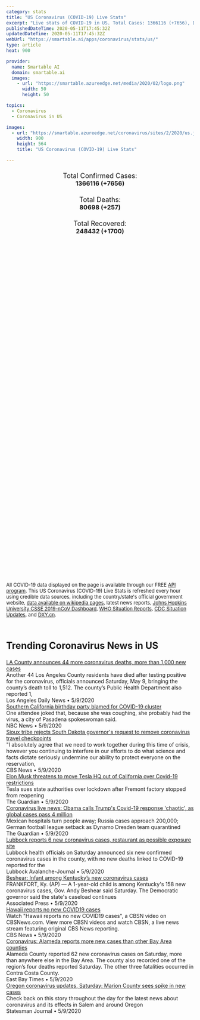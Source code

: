 ```yaml
---
category: stats
title: "US Coronavirus (COVID-19) Live Stats"
excerpt: "Live stats of COVID-19 in US. Total Cases: 1366116 (+7656), Deaths: 80698 (+257), Recoveries: 248432(+1700)."
publishedDateTime: 2020-05-11T17:45:32Z
updatedDateTime: 2020-05-11T17:45:32Z
webUrl: "https://smartable.ai/apps/coronavirus/stats/us/"
type: article
heat: 900

provider:
  name: Smartable AI
  domain: smartable.ai
  images:
    - url: "https://smartable.azureedge.net/media/2020/02/logo.png"
      width: 50
      height: 50

topics:
  - Coronavirus
  - Coronavirus in US

images:
  - url: "https://smartable.azureedge.net/coronavirus/sites/2/2020/us.jpg"
    width: 900
    height: 564
    title: "US Coronavirus (COVID-19) Live Stats"

---
```

<div class="total-stats" style="text-align: center;">
    <h3>
	    <div style="font-size: 18px; font-weight: 400;">Total Confirmed Cases:</div>
	    1366116 (<span class='red'>+7656</span>)
    </h3>
    <h3>
	    <div style="font-size: 18px; font-weight: 400;">Total Deaths:</div>
	    80698 (<span class='red'>+257</span>)
    </h3>
    <h3>
	    <div style="font-size: 18px; font-weight: 400;">Total Recovered:</div>
	    248432 (<span class='green'>+1700</span>)
    </h3>
</div>

<script type="text/javascript" src="https://www.gstatic.com/charts/loader.js"></script>

<div id="time_series_chart" style="width: 100%; height: 400px;"></div>
<script type="text/javascript">
  google.charts.load('current', {'packages':['corechart']});
  google.charts.setOnLoadCallback(drawChart);
  function drawChart() {
    var data = google.visualization.arrayToDataTable([
      ['Date', 'Total Cases', 'Total Deaths', 'Total Recovered'],
      ['1/22/2020', 1, 0, 0],['1/23/2020', 1, 0, 0],['1/24/2020', 2, 0, 0],['1/25/2020', 2, 0, 0],['1/26/2020', 5, 0, 0],['1/27/2020', 5, 0, 0],['1/28/2020', 5, 0, 0],['1/29/2020', 5, 0, 0],['1/30/2020', 5, 0, 0],['1/31/2020', 7, 0, 0],['2/1/2020', 8, 0, 0],['2/2/2020', 8, 0, 0],['2/3/2020', 11, 0, 0],['2/4/2020', 11, 0, 0],['2/5/2020', 11, 0, 0],['2/6/2020', 11, 0, 0],['2/7/2020', 11, 0, 0],['2/8/2020', 11, 0, 0],['2/9/2020', 11, 0, 3],['2/10/2020', 11, 0, 3],['2/11/2020', 12, 0, 3],['2/12/2020', 12, 0, 3],['2/13/2020', 13, 0, 3],['2/14/2020', 13, 0, 3],['2/15/2020', 13, 0, 3],['2/16/2020', 13, 0, 3],['2/17/2020', 13, 0, 3],['2/18/2020', 13, 0, 3],['2/19/2020', 13, 0, 3],['2/20/2020', 13, 0, 3],['2/21/2020', 15, 0, 5],['2/22/2020', 15, 0, 5],['2/23/2020', 15, 0, 5],['2/24/2020', 51, 0, 5],['2/25/2020', 51, 0, 6],['2/26/2020', 57, 0, 6],['2/27/2020', 58, 0, 6],['2/28/2020', 60, 0, 7],['2/29/2020', 68, 1, 7],['3/1/2020', 74, 1, 7],['3/2/2020', 98, 6, 7],['3/3/2020', 118, 7, 7],['3/4/2020', 149, 11, 7],['3/5/2020', 217, 12, 7],['3/6/2020', 262, 14, 7],['3/7/2020', 402, 17, 7],['3/8/2020', 518, 21, 7],['3/9/2020', 583, 22, 7],['3/10/2020', 768, 28, 7],['3/11/2020', 1165, 32, 11],['3/12/2020', 1758, 41, 12],['3/13/2020', 2354, 50, 13],['3/14/2020', 3068, 60, 16],['3/15/2020', 3773, 69, 17],['3/16/2020', 4760, 92, 17],['3/17/2020', 6579, 114, 18],['3/18/2020', 9385, 147, 108],['3/19/2020', 14298, 208, 108],['3/20/2020', 19853, 270, 147],['3/21/2020', 26880, 345, 147],['3/22/2020', 35171, 470, 178],['3/23/2020', 46343, 583, 179],['3/24/2020', 55095, 798, 181],['3/25/2020', 69007, 1050, 303],['3/26/2020', 85947, 1297, 303],['3/27/2020', 104518, 1712, 302],['3/28/2020', 124285, 2186, 302],['3/29/2020', 156449, 3026, 809],['3/30/2020', 175674, 3616, 1182],['3/31/2020', 198298, 4446, 1182],['4/1/2020', 231159, 5655, 9163],['4/2/2020', 260025, 6565, 9639],['4/3/2020', 291998, 7658, 10231],['4/4/2020', 326023, 8990, 15461],['4/5/2020', 351842, 10144, 17991],['4/6/2020', 382157, 11481, 20269],['4/7/2020', 413259, 13380, 22699],['4/8/2020', 445523, 15280, 24247],['4/9/2020', 479633, 17144, 26270],['4/10/2020', 515558, 19258, 28820],['4/11/2020', 543839, 21083, 31305],['4/12/2020', 571269, 22579, 40755],['4/13/2020', 596325, 24105, 42597],['4/14/2020', 625192, 26537, 48186],['4/15/2020', 654411, 28950, 50605],['4/16/2020', 686640, 31206, 53452],['4/17/2020', 722123, 37593, 56444],['4/18/2020', 750284, 39603, 62973],['4/19/2020', 774985, 41173, 68179],['4/20/2020', 802871, 42928, 70051],['4/21/2020', 829231, 45490, 73056],['4/22/2020', 857382, 48066, 75521],['4/23/2020', 891855, 50469, 79419],['4/24/2020', 922630, 52626, 95892],['4/25/2020', 960905, 54549, 120798],['4/26/2020', 987385, 55611, 121414],['4/27/2020', 1010116, 57051, 141126],['4/28/2020', 1034937, 59286, 144114],['4/29/2020', 1062258, 61763, 149133],['4/30/2020', 1091918, 63817, 157459],['5/1/2020', 1122366, 65415, 165445],['5/2/2020', 1155469, 67326, 173518],['5/3/2020', 1182766, 68661, 178402],['5/4/2020', 1207029, 69996, 186956],['5/5/2020', 1230649, 71938, 193112],['5/6/2020', 1255747, 74407, 205023],['5/7/2020', 1284704, 76526, 208570],['5/8/2020', 1312991, 78178, 214564],['5/9/2020', 1337621, 79660, 228549],['5/10/2020', 1358460, 80441, 246732],['5/11/2020', 1366116, 80698, 248432],
    ]);
    var options = {
      curveType: 'none',
      chartArea: {'width': '80%', 'height': '80%'},
      legend: { position: 'top' },
      lineWidth: 5,
      colors: ['#f60109', '#444444', '#81B71F']
    };
    var chart = new google.visualization.LineChart(document.getElementById('time_series_chart'));
    chart.draw(data, options);
  }
</script>

<div id="geo_chart" style="width: 100%; height: 500px;"></div>
<script type="text/javascript">
  google.charts.load('current', {
    'packages':['geochart'],
    'mapsApiKey': 'AIzaSyDk1HhVhLaveyKrUhhHZ5YwzIpEcbdal6U'
  });
  google.charts.setOnLoadCallback(drawRegionsMap);
  function drawRegionsMap() {
    var data = google.visualization.arrayToDataTable([
      ['Location', 'Total Cases', 'Total Deaths'],
      ["Guam", 32, 1],["Puerto Rico", 1307, 83],["U.S. Virgin Islands", 17, 0],["Alabama", 9953, 401],["Alaska", 380, 10],["Arizona", 11380, 542],["Arkansas", 4012, 93],["California", 68142, 2754],["Colorado", 19703, 971],["Connecticut", 33554, 2967],["Cruise Ship: Diamond Princess", 46, 0],["Cruise Ship: Grand Princess", 21, 0],["Delaware", 6565, 225],["District of Columbia", 6389, 328],["Florida", 40982, 1735],["Georgia", 33833, 1415],["Hawaii", 632, 17],["Idaho", 2235, 68],["Illinois", 77741, 3412],["Indiana", 24643, 1540],["Iowa", 12373, 271],["Kansas", 7054, 175],["Kentucky", 6519, 307],["Louisiana", 31815, 2308],["Maine", 1462, 65],["Maryland", 33373, 1683],["Massachusetts", 77793, 4979],["Michigan", 47138, 4551],["Minnesota", 11799, 591],["Mississippi", 9674, 435],["Missouri", 10008, 497],["Montana", 463, 16],["Nebraska", 8348, 104],["Nevada", 6152, 306],["New Hampshire", 3071, 134],["New Jersey", 140930, 9312],["New Mexico", 5299, 204],["New York", 345817, 26916],["North Carolina", 15198, 568],["North Dakota", 1518, 36],["Northern Mariana Islands", 14, 2],["Ohio", 24088, 1347],["Oklahoma", 4613, 272],["Oregon", 3228, 127],["Pennsylvania", 60557, 3843],["Rhode Island", 11450, 430],["South Carolina", 7706, 331],["South Dakota", 3520, 35],["Tennessee", 15290, 258],["Texas", 40147, 1133],["Utah", 6470, 70],["Vermont", 927, 54],["Virginia", 25070, 850],["Washington", 17911, 940],["West Virginia", 1373, 55],["Wisconsin", 10221, 401],["Wyoming", 665, 7],["Veteran Affairs", 6692, 413],["US Military", 6213, 26],["Navajo Nation", 1540, 58],["Federal Prisons", 1047, 26],["Wuhan Repatriated", 3, 0],
    ]);
    var options = {
      backgroundColor: {fill:'transparent',stroke:'#FFF' ,strokeWidth:0 }, 
      region: 'US', 
      resolution: 'provinces',
      colorAxis: {
          colors: ['#ED9CA1', '#f60109', '#7A0109']
      }
    };
    var chart = new google.visualization.GeoChart(document.getElementById('geo_chart'));
    chart.draw(data, options);
  };
</script>

<div id="geo_table"></div>
<script type="text/javascript">
  google.charts.load('current', {'packages':['table']});
  google.charts.setOnLoadCallback(drawTable);
  function drawTable() {
    var data = new google.visualization.DataTable();
    data.addColumn('string', 'Location');
    data.addColumn('number', 'Total Cases');
    data.addColumn('number', 'New Cases');
    data.addColumn('number', 'Active Cases');
    data.addColumn('number', 'Total Deaths');
    data.addColumn('number', 'New Deaths');
    data.addColumn('number', 'Total Recovered');
    data.addRows([
      [{v:"Guam", f:"Guam"}, 32, 0, 31, 1, 0, 0],[{v:"Puerto Rico", f:"Puerto Rico"}, 1307, 0, 833, 83, 0, 391],[{v:"U.S. Virgin Islands", f:"U.S. Virgin Islands"}, 17, 0, 17, 0, 0, 0],[{v:"Alabama", f:"<a href='https://smartable.ai/apps/coronavirus/stats/us-al/'>Alabama</a>"}, 9953, 64, 9532, 401, 5, 20],[{v:"Alaska", f:"Alaska"}, 380, 0, 46, 10, 0, 324],[{v:"Arizona", f:"<a href='https://smartable.ai/apps/coronavirus/stats/us-az/'>Arizona</a>"}, 11380, 261, 10768, 542, 6, 70],[{v:"Arkansas", f:"Arkansas"}, 4012, 0, 807, 93, 0, 3112],[{v:"California", f:"<a href='https://smartable.ai/apps/coronavirus/stats/us-ca/'>California</a>"}, 68142, 142, 54408, 2754, 11, 10980],[{v:"Colorado", f:"<a href='https://smartable.ai/apps/coronavirus/stats/us-co/'>Colorado</a>"}, 19703, 0, 18173, 971, 0, 559],[{v:"Connecticut", f:"<a href='https://smartable.ai/apps/coronavirus/stats/us-ct/'>Connecticut</a>"}, 33554, 0, 30522, 2967, 0, 65],[{v:"Cruise Ship: Diamond Princess", f:"Cruise Ship: Diamond Princess"}, 46, 0, 46, 0, 0, 0],[{v:"Cruise Ship: Grand Princess", f:"Cruise Ship: Grand Princess"}, 21, 0, 21, 0, 0, 0],[{v:"Delaware", f:"Delaware"}, 6565, 118, 3721, 225, 1, 2619],[{v:"District of Columbia", f:"<a href='https://smartable.ai/apps/coronavirus/stats/us-dc/'>District of Columbia</a>"}, 6389, 117, 5180, 328, 5, 881],[{v:"Florida", f:"<a href='https://smartable.ai/apps/coronavirus/stats/us-fl/'>Florida</a>"}, 40982, 386, 38201, 1735, 13, 1046],[{v:"Georgia", f:"<a href='https://smartable.ai/apps/coronavirus/stats/us-ga/'>Georgia</a>"}, 33833, 325, 32078, 1415, 0, 340],[{v:"Hawaii", f:"<a href='https://smartable.ai/apps/coronavirus/stats/us-hi/'>Hawaii</a>"}, 632, 0, 54, 17, 0, 561],[{v:"Idaho", f:"Idaho"}, 2235, 2, 788, 68, 0, 1379],[{v:"Illinois", f:"<a href='https://smartable.ai/apps/coronavirus/stats/us-il/'>Illinois</a>"}, 77741, 0, 73684, 3412, 0, 645],[{v:"Indiana", f:"<a href='https://smartable.ai/apps/coronavirus/stats/us-in/'>Indiana</a>"}, 24643, 191, 21544, 1540, 32, 1559],[{v:"Iowa", f:"<a href='https://smartable.ai/apps/coronavirus/stats/us-ia/'>Iowa</a>"}, 12373, 395, 6853, 271, 6, 5249],[{v:"Kansas", f:"<a href='https://smartable.ai/apps/coronavirus/stats/us-ks/'>Kansas</a>"}, 7054, 23, 5204, 175, 0, 1675],[{v:"Kentucky", f:"<a href='https://smartable.ai/apps/coronavirus/stats/us-ky/'>Kentucky</a>"}, 6519, 17, 3904, 307, 0, 2308],[{v:"Louisiana", f:"<a href='https://smartable.ai/apps/coronavirus/stats/us-la/'>Louisiana</a>"}, 31815, 215, 9191, 2308, 22, 20316],[{v:"Maine", f:"Maine"}, 1462, 26, 525, 65, 1, 872],[{v:"Maryland", f:"<a href='https://smartable.ai/apps/coronavirus/stats/us-md/'>Maryland</a>"}, 33373, 786, 29649, 1683, 39, 2041],[{v:"Massachusetts", f:"<a href='https://smartable.ai/apps/coronavirus/stats/us-ma/'>Massachusetts</a>"}, 77793, 0, 50666, 4979, 0, 22148],[{v:"Michigan", f:"<a href='https://smartable.ai/apps/coronavirus/stats/us-mi/'>Michigan</a>"}, 47138, 0, 19901, 4551, 0, 22686],[{v:"Minnesota", f:"<a href='https://smartable.ai/apps/coronavirus/stats/us-mn/'>Minnesota</a>"}, 11799, 522, 3672, 591, 13, 7536],[{v:"Mississippi", f:"Mississippi"}, 9674, 153, 4818, 435, 4, 4421],[{v:"Missouri", f:"<a href='https://smartable.ai/apps/coronavirus/stats/us-mo/'>Missouri</a>"}, 10008, 0, 7448, 497, 0, 2063],[{v:"Montana", f:"Montana"}, 463, 0, 24, 16, 0, 423],[{v:"Nebraska", f:"<a href='https://smartable.ai/apps/coronavirus/stats/us-ne/'>Nebraska</a>"}, 8348, 33, 8222, 104, 0, 22],[{v:"Nevada", f:"<a href='https://smartable.ai/apps/coronavirus/stats/us-nv/'>Nevada</a>"}, 6152, 0, 1649, 306, 0, 4197],[{v:"New Hampshire", f:"<a href='https://smartable.ai/apps/coronavirus/stats/us-nh/'>New Hampshire</a>"}, 3071, 0, 1708, 134, 0, 1229],[{v:"New Jersey", f:"<a href='https://smartable.ai/apps/coronavirus/stats/us-nj/'>New Jersey</a>"}, 140930, 922, 130083, 9312, 48, 1535],[{v:"New Mexico", f:"New Mexico"}, 5299, 233, 3970, 204, 2, 1125],[{v:"New York", f:"<a href='https://smartable.ai/apps/coronavirus/stats/us-ny/'>New York</a>"}, 345817, 411, 260538, 26916, 0, 58363],[{v:"North Carolina", f:"<a href='https://smartable.ai/apps/coronavirus/stats/us-nc/'>North Carolina</a>"}, 15198, 173, 12822, 568, 2, 1808],[{v:"North Dakota", f:"North Dakota"}, 1518, 27, 636, 36, 1, 846],[{v:"Northern Mariana Islands", f:"Northern Mariana Islands"}, 14, 0, 1, 2, 0, 11],[{v:"Ohio", f:"<a href='https://smartable.ai/apps/coronavirus/stats/us-oh/'>Ohio</a>"}, 24088, 0, 22293, 1347, 0, 448],[{v:"Oklahoma", f:"<a href='https://smartable.ai/apps/coronavirus/stats/us-ok/'>Oklahoma</a>"}, 4613, 20, 1137, 272, 0, 3204],[{v:"Oregon", f:"<a href='https://smartable.ai/apps/coronavirus/stats/us-or/'>Oregon</a>"}, 3228, 0, 1976, 127, 0, 1125],[{v:"Pennsylvania", f:"<a href='https://smartable.ai/apps/coronavirus/stats/us-pa/'>Pennsylvania</a>"}, 60557, 501, 55614, 3843, 19, 1100],[{v:"Rhode Island", f:"<a href='https://smartable.ai/apps/coronavirus/stats/us-ri/'>Rhode Island</a>"}, 11450, 176, 10290, 430, 8, 730],[{v:"South Carolina", f:"<a href='https://smartable.ai/apps/coronavirus/stats/us-sc/'>South Carolina</a>"}, 7706, 0, 2494, 331, 0, 4881],[{v:"South Dakota", f:"South Dakota"}, 3520, 0, 1298, 35, 0, 2187],[{v:"Tennessee", f:"<a href='https://smartable.ai/apps/coronavirus/stats/us-tn/'>Tennessee</a>"}, 15290, 66, 7663, 258, 0, 7369],[{v:"Texas", f:"<a href='https://smartable.ai/apps/coronavirus/stats/us-tx/'>Texas</a>"}, 40147, 257, 15425, 1133, 0, 23589],[{v:"Utah", f:"<a href='https://smartable.ai/apps/coronavirus/stats/us-ut/'>Utah</a>"}, 6470, 0, 4215, 70, 0, 2185],[{v:"Vermont", f:"<a href='https://smartable.ai/apps/coronavirus/stats/us-vt/'>Vermont</a>"}, 927, 0, 88, 54, 0, 785],[{v:"Virginia", f:"<a href='https://smartable.ai/apps/coronavirus/stats/us-va/'>Virginia</a>"}, 25070, 989, 21096, 850, 11, 3124],[{v:"Washington", f:"<a href='https://smartable.ai/apps/coronavirus/stats/us-wa/'>Washington</a>"}, 17911, 105, 13325, 940, 8, 3646],[{v:"West Virginia", f:"West Virginia"}, 1373, 0, 580, 55, 0, 738],[{v:"Wisconsin", f:"<a href='https://smartable.ai/apps/coronavirus/stats/us-wi/'>Wisconsin</a>"}, 10221, 0, 4806, 401, 0, 5014],[{v:"Wyoming", f:"Wyoming"}, 665, 0, 230, 7, 0, 428],[{v:"Veteran Affairs", f:"Veteran Affairs"}, 6692, 0, 6279, 413, 0, 0],[{v:"US Military", f:"US Military"}, 6213, 0, 4240, 26, 0, 1947],[{v:"Navajo Nation", f:"Navajo Nation"}, 1540, 0, 1482, 58, 0, 0],[{v:"Federal Prisons", f:"Federal Prisons"}, 1047, 0, 514, 26, 0, 507],[{v:"Wuhan Repatriated", f:"Wuhan Repatriated"}, 3, 0, 3, 0, 0, 0],
    ]);
    data.setProperty(0, 0, 'style', 'min-width:100px');
    var table = new google.visualization.Table(document.getElementById('geo_table'));
    table.draw(data, {allowHtml: true, sortColumn: 2, sortAscending: false, width: '660px', height: '100%'});
  }
</script>

<span style="font-size: 13px">All COVID-19 data displayed on the page is available through our FREE <a href="https://developer.smartable.ai">API program</a>. This US Coronavirus (COVID-19) Live Stats is refreshed every hour using credible data sources, including the country/state's official government website, <a href="https://en.wikipedia.org/wiki/2019%E2%80%9320_coronavirus_pandemic" target="_blank">data available on wikipedia pages</a>, latest news reports, <a href="https://systems.jhu.edu/research/public-health/ncov/" target="_blank">Johns Hopkins University CSSE 2019-nCoV Dashboard</a>, <a href="https://www.who.int/emergencies/diseases/novel-coronavirus-2019/situation-reports" target="_blank">WHO Situation Reports</a>, <a href="https://www.cdc.gov/coronavirus/2019-ncov/index.html" target="_blank">CDC Situation Updates</a>, and <a href="https://ncov.dxy.cn/ncovh5/view/pneumonia" target="_blank">DXY.cn</a>.</span>


<h2 id="news" class="center" style="margin-top: 60px; font-size: 25px;">Trending Coronavirus News in US</h2>
<div class="row">
<div class="col-md-6 col-sm-12">
  <div class="content-card">
	<a href="https://www.dailynews.com/2020/05/09/la-county-announces-44-more-coronavirus-deaths-more-than-1000-new-cases/"><div class="card-image" style="background-image: url(https://www.dailynews.com/wp-content/uploads/2020/05/LDN-L-VIRUS-LA-0313-01-SR-1.jpg?w=1024&h=682)"></div></a>
	<div class="content">
		<div class="card-title"><a href="https://www.dailynews.com/2020/05/09/la-county-announces-44-more-coronavirus-deaths-more-than-1000-new-cases/">LA County announces 44 more coronavirus deaths, more than 1,000 new cases</a></div>
		<div class="card-excerpt">Another 44 Los Angeles County residents have died after testing positive for the coronavirus, officials announced Saturday, May 9, bringing the county’s death toll to 1,512. The county’s Public Health Department also reported 1,</div>
		<div class="card-meta">
			<span class="card-provider">Los Angeles Daily News</span> • <span class="card-date">5/9/2020</span>
		</div>
	</div>
  </div>
</div>
<div class="col-md-6 col-sm-12">
  <div class="content-card">
	<a href="https://www.nbcnews.com/news/us-news/southern-california-birthday-party-blamed-covid-19-cluster-n1203821"><div class="card-image" style="background-image: url(https://media3.s-nbcnews.com/i/newscms/2020_19/3343826/200509-pasadena-al-1700_11d43d196d0261a8dea45051909d77e1.jpg)"></div></a>
	<div class="content">
		<div class="card-title"><a href="https://www.nbcnews.com/news/us-news/southern-california-birthday-party-blamed-covid-19-cluster-n1203821">Southern California birthday party blamed for COVID-19 cluster</a></div>
		<div class="card-excerpt">One attendee joked that, because she was coughing, she probably had the virus, a city of Pasadena spokeswoman said.</div>
		<div class="card-meta">
			<span class="card-provider">NBC News</span> • <span class="card-date">5/9/2020</span>
		</div>
	</div>
  </div>
</div>
<div class="col-md-6 col-sm-12">
  <div class="content-card">
	<a href="https://www.cbsnews.com/news/sioux-tribe-rejects-south-dakota-governors-request-to-remove-coronavirus-checkpoints/"><div class="card-image" style="background-image: url(https://cbsnews1.cbsistatic.com/hub/i/r/2020/05/10/3310b480-c405-4866-971f-519f4f976a0a/thumbnail/1200x630/4bc8e2e6a5ce5c09e00c4e47979600e9/gettyimages-1189041682.jpg)"></div></a>
	<div class="content">
		<div class="card-title"><a href="https://www.cbsnews.com/news/sioux-tribe-rejects-south-dakota-governors-request-to-remove-coronavirus-checkpoints/">Sioux tribe rejects South Dakota governor's request to remove coronavirus travel checkpoints</a></div>
		<div class="card-excerpt">"I absolutely agree that we need to work together during this time of crisis, however you continuing to interfere in our efforts to do what science and facts dictate seriously undermine our ability to protect everyone on the reservation,</div>
		<div class="card-meta">
			<span class="card-provider">CBS News</span> • <span class="card-date">5/9/2020</span>
		</div>
	</div>
  </div>
</div>
<div class="col-md-6 col-sm-12">
  <div class="content-card">
	<a href="https://www.theguardian.com/world/2020/may/10/elon-musk-threatens-to-move-tesla-hq-out-of-california-over-covid-19-restrictions?CMP=twt_gu"><div class="card-image" style="background-image: url(https://i.guim.co.uk/img/media/0d0b568444ea1f2fc72d351f5fc1c56ebde4e8f7/0_300_4500_2700/master/4500.jpg?width=300&quality=45&auto=format&fit=max&dpr=2&s=5d64a4cb5c6ddfa6d3e0eb2d97422e52)"></div></a>
	<div class="content">
		<div class="card-title"><a href="https://www.theguardian.com/world/2020/may/10/elon-musk-threatens-to-move-tesla-hq-out-of-california-over-covid-19-restrictions?CMP=twt_gu">Elon Musk threatens to move Tesla HQ out of California over Covid-19 restrictions</a></div>
		<div class="card-excerpt">Tesla sues state authorities over lockdown after Fremont factory stopped from reopening</div>
		<div class="card-meta">
			<span class="card-provider">The Guardian</span> • <span class="card-date">5/9/2020</span>
		</div>
	</div>
  </div>
</div>
<div class="col-md-6 col-sm-12">
  <div class="content-card">
	<a href="https://www.theguardian.com/world/live/2020/may/10/coronavirus-live-news-obama-trumps-covid-19--chaotic-as-global-cases-pass-4-million-mexico-russia-germany-south-korea-deaths-"><div class="card-image" style="background-image: url(https://i.guim.co.uk/img/media/45a5994a2f94016349125d7531d0b731d4269e5d/0_250_5440_3263/master/5440.jpg?width=300&quality=45&auto=format&fit=max&dpr=2&s=2229c0c065451654592fea41c0efc9ea)"></div></a>
	<div class="content">
		<div class="card-title"><a href="https://www.theguardian.com/world/live/2020/may/10/coronavirus-live-news-obama-trumps-covid-19--chaotic-as-global-cases-pass-4-million-mexico-russia-germany-south-korea-deaths-">Coronavirus live news: Obama calls Trump's Covid-19 response 'chaotic', as global cases pass 4 million</a></div>
		<div class="card-excerpt">Mexican hospitals turn people away; Russia cases approach 200,000; German football league setback as Dynamo Dresden team quarantined</div>
		<div class="card-meta">
			<span class="card-provider">The Guardian</span> • <span class="card-date">5/9/2020</span>
		</div>
	</div>
  </div>
</div>
<div class="col-md-6 col-sm-12">
  <div class="content-card">
	<a href="https://www.lubbockonline.com/news/20200509/lubbock-reports-6-new-coronavirus-cases-restaurant-as-possible-exposure-site"><div class="card-image" style="background-image: url(https://www.lubbockonline.com/apps/pbcsi.dll/bilde?Site=TX&Date=20200509&Category=NEWS&ArtNo=200508977&Ref=AR)"></div></a>
	<div class="content">
		<div class="card-title"><a href="https://www.lubbockonline.com/news/20200509/lubbock-reports-6-new-coronavirus-cases-restaurant-as-possible-exposure-site">Lubbock reports 6 new coronavirus cases, restaurant as possible exposure site</a></div>
		<div class="card-excerpt">Lubbock health officials on Saturday announced six new confirmed coronavirus cases in the county, with no new deaths linked to COVID-19 reported for the</div>
		<div class="card-meta">
			<span class="card-provider">Lubbock Avalanche-Journal</span> • <span class="card-date">5/9/2020</span>
		</div>
	</div>
  </div>
</div>
<div class="col-md-6 col-sm-12">
  <div class="content-card">
	<a href="https://apnews.com/065083df159ef7f85df41a0b6f3a4fea"><div class="card-image" style="background-image: url(https://storage.googleapis.com/afs-prod/media/6f4820446786468f83ebd4fb8715e2a0/3000.jpeg)"></div></a>
	<div class="content">
		<div class="card-title"><a href="https://apnews.com/065083df159ef7f85df41a0b6f3a4fea">Beshear: Infant among Kentucky’s new coronavirus cases</a></div>
		<div class="card-excerpt">FRANKFORT, Ky. (AP) — A 1-year-old child is among Kentucky's 158 new coronavirus cases, Gov. Andy Beshear said Saturday. The Democratic governor said the state's caseload continues</div>
		<div class="card-meta">
			<span class="card-provider">Associated Press</span> • <span class="card-date">5/9/2020</span>
		</div>
	</div>
  </div>
</div>
<div class="col-md-6 col-sm-12">
  <div class="content-card">
	<a href="https://www.cbsnews.com/live/video/20200510031952-hawaii-reports-no-new-covid19-cases/"><div class="card-image" style="background-image: url(https://images-cbsn.cbsnews.com/prod/2020/05/10/story_05019306_1589080815.jpg)"></div></a>
	<div class="content">
		<div class="card-title"><a href="https://www.cbsnews.com/live/video/20200510031952-hawaii-reports-no-new-covid19-cases/">Hawaii reports no new COVID19 cases</a></div>
		<div class="card-excerpt">Watch "Hawaii reports no new COVID19 cases", a CBSN video on CBSNews.com. View more CBSN videos and watch CBSN, a live news stream featuring original CBS News reporting.</div>
		<div class="card-meta">
			<span class="card-provider">CBS News</span> • <span class="card-date">5/9/2020</span>
		</div>
	</div>
  </div>
</div>
<div class="col-md-6 col-sm-12">
  <div class="content-card">
	<a href="https://www.eastbaytimes.com/2020/05/09/coronavirus-alameda-reports-more-new-cases-than-other-bay-area-counties/"><div class="card-image" style="background-image: url(https://www.eastbaytimes.com/wp-content/uploads/2020/05/TEASER_coronavirus_BAY_AREA-1-2-7.jpg?w=1024&h=688)"></div></a>
	<div class="content">
		<div class="card-title"><a href="https://www.eastbaytimes.com/2020/05/09/coronavirus-alameda-reports-more-new-cases-than-other-bay-area-counties/">Coronavirus: Alameda reports more new cases than other Bay Area counties</a></div>
		<div class="card-excerpt">Alameda County reported 62 new coronavirus cases on Saturday, more than anywhere else in the Bay Area. The county also recorded one of the region’s four deaths reported Saturday. The other three fatalities occurred in Contra Costa County.</div>
		<div class="card-meta">
			<span class="card-provider">East Bay Times</span> • <span class="card-date">5/9/2020</span>
		</div>
	</div>
  </div>
</div>
<div class="col-md-6 col-sm-12">
  <div class="content-card">
	<a href="https://www.statesmanjournal.com/story/news/2020/05/09/covid-19-oregon-coronavirus-updates-saturday-shakespeare-festival-cancels-season-salem/3102482001/"><div class="card-image" style="background-image: url(https://www.gannett-cdn.com/presto/2020/04/07/PSAL/151a66a0-494f-4e75-9cbf-4d938e6e3acd-GettyImages-1210366866.jpg?auto=webp&crop=2031,1143,x0,y163&format=pjpg&width=1200)"></div></a>
	<div class="content">
		<div class="card-title"><a href="https://www.statesmanjournal.com/story/news/2020/05/09/covid-19-oregon-coronavirus-updates-saturday-shakespeare-festival-cancels-season-salem/3102482001/">Oregon coronavirus updates, Saturday: Marion County sees spike in new cases</a></div>
		<div class="card-excerpt">Check back on this story throughout the day for the latest news about coronavirus and its effects in Salem and around Oregon</div>
		<div class="card-meta">
			<span class="card-provider">Statesman Journal</span> • <span class="card-date">5/9/2020</span>
		</div>
	</div>
  </div>
</div>

</div>

